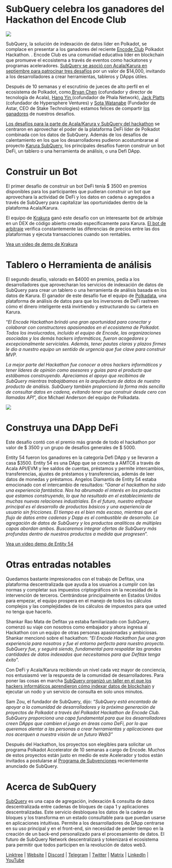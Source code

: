 # SubQuery celebra los ganadores del Hackathon del Encode Club

![](https://miro.medium.com/max/1400/1*KSv8qczywRPCEvWXeYiDNA.png)

SubQuery, la solución de indexación de datos líder en Polkadot, se complace en presentar a los ganadores del reciente [Encode Club](https://www.encode.club/) Polkadot Hackathon. . Encode Club es una comunidad educativa líder en blockchain que promueve el ecosistema a través de eventos como hackatones y programas aceleradores.  [SubQuery se asoció con Acala/Karura en septiembre para patrocinar tres desafíos](https://subquery.medium.com/september-2021-recap-783b9b574b42)  por un valor de $14,000, invitando a los desarrolladores a crear herramientas, tableros y DApps útiles.

Después de 10 semanas y el escrutinio de jueces de alto perfil en el ecosistema de Polkadot, como[ Bryan Chen](https://twitter.com/XiliangChen) (cofundador y director de tecnología de Acala), [Hang Yin ](https://twitter.com/bgmshana)(cofundador de Phala Network), [Jack Platts](https://twitter.com/jackbplatts) (cofundador de Hypersphere Ventures) y [Sota Watanabe](https://twitter.com/WatanabeSota) (Fundador de Astar, CEO de Stake Technologies) estamos felices de compartir [los ganadores](https://medium.com/encode-club/polkadot-hack-finale-prizewinners-and-summary-931627c64d9) de nuestros desafíos.

[Los desafíos para la parte de Acala/Karura y SubQuery del hackathon](https://medium.com/encode-club/polkadot-hack-challenges-7cfeba1a4c0e) se centraron en aprovechar el poder de la plataforma DeFi líder de Polkadot combinada con los datos de SubQuery. Además de los desafíos de calentamiento en los que los desarrolladores pudieron acostumbrarse al proyecto [Karura SubQuery](https://explorer.subquery.network/subquery/AcalaNetwork/karura), los principales desafíos fueron construir un bot DeFi, un tablero o una herramienta de análisis, o una Defi DApp.

# Construir un Bot

El primer desafío de construir un bot DeFi tenía $ 3500 en premios disponibles para los participantes que pudieran construir un bot que aprovechara la actividad de DeFi y los datos en cadena o agregados a través de SubQuery para capitalizar las oportunidades dentro de la plataforma Acala/Karura.

El equipo de [Krakura](https://github.com/houtenbos/krakura-bot) ganó este desafío con un interesante bot de arbitraje en un  DEX de código abierto creado específicamente para Karura.  [El bot de arbitraje](https://github.com/houtenbos/krakura-bot) verifica constantemente las diferencias de precios entre las dos plataformas y ejecuta transacciones cuando son rentables.

[Vea un video de demo de Krakura](https://youtu.be/G7TNTzMDijU)

# Tablero o Herramienta de análisis

El segundo desafío, valorado en $4000 en premios, pedía a los desarrolladores que aprovecharan los servicios de indexación de datos de SubQuery para crear un tablero o una herramienta de análisis basada en los datos de Karura. El ganador de este desafío fue el equipo de [Polkadata](https://www.polkadata.xyz/), una plataforma de análisis de datos para que los inversores de DeFi rastreen cómo el dinero inteligente está invirtiendo y estructurando su cartera en Karura.

“_El Encode Hackathon brindó una gran oportunidad para conectar y colaborar con constructores apasionados en el ecosistema de Polkadot. Todos los involucrados, incluido el equipo de Encode, las organizaciones asociadas y los demás hackers informáticos, fueron acogedores y excepcionalmente serviciales. Además, tener pautas claras y plazos firmes le dio a nuestro equipo un sentido de urgencia que fue clave para construir MVP._

_La mejor parte del Hackathon fue conocer a otros hackers informáticos y tener líderes de opinión como asesores y guías para el producto que estábamos construyendo. Apreciamos el apoyo que recibimos de SubQuery mientras trabajábamos en la arquitectura de datos de nuestro producto de análisis. SubQuery también proporcionó la forma más sencilla de consultar datos en cadena, evitando tener que construir desde cero con llamadas API_”, dice Michael Anderson del equipo de Polkadata.

![](https://miro.medium.com/max/1400/0*o01LCEIOu-FyUOWx)

# Construya una DApp DeFi

Este desafío contó con el premio más grande de todo el hackathon por valor de $ 3500 y un grupo de desafíos generales de $ 5000.

Entity 54 fueron los ganadores en la categoría Defi DApp y se llevaron a casa $3500. Entity 54 es una DApp que se conecta a AMTC6 a través de Acala API/EVM y lee saldos de cuentas, préstamos y permite intercambios, transferencias, ajustes de préstamos y transferencias, además de leer datos de monedas y préstamos. Angelos Diamantis de Entity 54 estaba emocionado con el intercambio de resultados: “_Ganar el hackathon ha sido una experiencia fantástica. Nos ha abrumado el interés en los productos que estamos construyendo, lo que ha resultado en el establecimiento de muchas nuevas relaciones industriales. En el futuro, nuestro enfoque principal es el desarrollo de productos básicos y una experiencia de usuario sin fricciones. El tiempo es el bien más escaso, mientras que el flujo de datos entre cadenas y Dapp es el combustible de desarrollo. La agregación de datos de SubQuery y los productos analíticos de múltiples capas abordan ambos. Buscaremos integrar ofertas de SubQuery más profundas dentro de nuestros productos a medida que progresen_”.

[Vea un video demo de Entity 54](https://youtu.be/fU1BRVOtx2o)

# Otras entradas notables

Quedamos bastante impresionados con el trabajo de Defitax, una plataforma descentralizada que ayuda a los usuarios a cumplir con las normas y completar sus impuestos criptográficos sin la necesidad de la intervención de terceros. Centrándose principalmente en Estados Unidos para empezar, el equipo prospera en el manejo de todos los cálculos complejos y las complejidades de los cálculos de impuestos para que usted no tenga que hacerlo.

Shankar Rao Mata de Defitax ya estaba familiarizado con SubQuery, comenzó su viaje con nosotros como embajador y ahora ingresa al Hackathon con un equipo de otras personas apasionadas y ambiciosas. Shankar mencionó sobre el hackathon: “_El Encode Hackathon fue una gran experiencia para nosotros y fue el entorno perfecto para nuestro proyecto. SubQuery fue, y seguirá siendo, fundamental para respaldar las grandes cantidades de datos indexados que necesitamos para que Defitax tenga éxito_”.

Con DeFi y Acala/Karura recibiendo un nivel cada vez mayor de conciencia, nos entusiasmó ver la respuesta de la comunidad de desarrolladores. Para poner las cosas en marcha [SubQuery organizó un taller en el que los hackers informáticos aprendieron cómo indexar datos de blockchain](https://www.youtube.com/watch?v=QUtWC_LZM8Q) y ejecutar un nodo y un servicio de consulta en solo unos minutos.

Sam Zou, el fundador de SubQuery, dijo: _“SubQuery está encantado de apoyar a la comunidad de desarrolladores y la próxima generación de proyectos de Polkadot a través del Polkadot Hackathon de Encode Club. SubQuery proporciona una capa fundamental para que los desarrolladores creen DApps que cambien el juego en áreas como DeFi, por lo que queremos alentar a las personas a crear herramientas y aplicaciones que nos acerquen a nuestra visión de un futuro Web3”_

Después del Hackathon, los proyectos son elegibles para solicitar un programa Polkadot Accelerator de 10 semanas a cargo de Encode. Muchos de estos proyectos están justo en medio de este Acelerador y todos están invitados a postularse al [Programa de Subvenciones](https://subquery.network/grants) recientemente anunciado de SubQuery.

# Acerca de SubQuery

[SubQuery](https://subquery.network/) es una capa de agregación, indexación & consulta de datos descentralizada entre cadenas de bloques de capa 1 y aplicaciones descentralizadas. Este servicio desbloquea los datos de la cadena de bloques y los transforma en un estado consultable para que puedan usarse en aplicaciones intuitivas. Permite a los desarrolladores de DApp centrarse en su uso principal y en el front-end, sin necesidad de perder tiempo en la creación de un back-end personalizado para el procesamiento de datos. El futuro de SubQuery Network descentralizará y tokenizará el ecosistema para permitir que todos participen en la revolución de datos web3.

[Linktree](https://linktr.ee/subquerynetwork)  |  [Website](https://subquery.network/)  |  [Discord](https://discord.com/invite/78zg8aBSMG)  |  [Telegram](https://t.me/subquerynetwork)  |  [Twitter](https://twitter.com/subquerynetwork)  |  [Matrix](https://matrix.to/#/#subquery:matrix.org)  |  [LinkedIn](https://www.linkedin.com/company/subquery)  |  [YouTube](https://www.youtube.com/channel/UCi1a6NUUjegcLHDFLr7CqLw)
